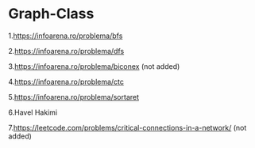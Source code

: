 # Graph-Class

1.https://infoarena.ro/problema/bfs

2.https://infoarena.ro/problema/dfs

3.https://infoarena.ro/problema/biconex (not added)

4.https://infoarena.ro/problema/ctc

5.https://infoarena.ro/problema/sortaret 

6.Havel Hakimi

7.https://leetcode.com/problems/critical-connections-in-a-network/ (not added)
